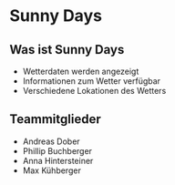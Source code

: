 # Sunny Days

## Was ist Sunny Days
 - Wetterdaten werden angezeigt
 - Informationen zum Wetter verfügbar
 - Verschiedene Lokationen des Wetters

## Teammitglieder
 - Andreas Dober
 - Phillip Buchberger
 - Anna Hintersteiner
 - Max Kühberger
